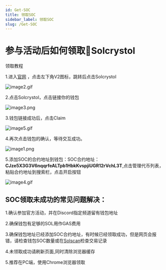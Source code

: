 ```yaml
---
id: Get-SOC
title: 领取SOC
sidebar_label: 领取SOC
slug: /Get-SOC
---
```


# 参与活动后如何领取💎Solcrystol

领取教程


1.进入[官网](https://www.windprotocol.org/)  ，点击左下角V2图标，跳转后点击Solcrystol

![image2.gif](/img_get_SOC/image2.gif)

2.点击Solcrystol，点击链接你的钱包

![image3.png](/img_get_SOC/image3.png)

3.钱包链接成功后，点击Claim

![image5.gif](/img_get_SOC/image5.gif)

4.再次点击钱包的确认，等待交互成功。

![image1.png](/img_get_SOC/image1.png)

5.添加SOC的合约地址到钱包：SOC合约地址：**CJze5X3G3V6nqqrfeALTpb1HbkKvspjiUGR12rVchL3T**,点击管理代币列表，粘贴合约地址到搜索栏，点击开启按钮

![image4.gif](/img_get_SOC/image4.gif)











## SOC领取未成功的常见问题解决：

 
1.确认参加官方活动，并在Discord指定频道留有钱包地址


2.确保钱包有足够的SOL用作GAS费用


3.确保钱包地址已经添加SOC合约地址，有时候已经领取成功，但是网页会报错，请检查钱包SOC数量或在[Solscan](https://solscan.io/token/CJze5X3G3V6nqqrfeALTpb1HbkKvspjiUGR12rVchL3T)检查交易记录


4.未领取成功请刷新页面,同时清除浏览器缓存

5.推荐在PC端，使用Chrome浏览器领取
